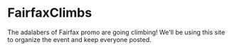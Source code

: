 # FairfaxClimbs
The adalabers of Fairfax promo are going climbing!
We'll be using this site to organize the event and keep everyone posted.
